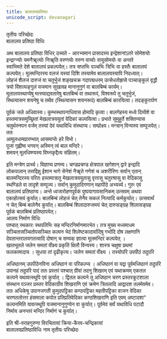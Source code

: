 ```yaml
---
title: बालालयप्रतिष्ठा
unicode_script: devanagari
---
```


तृतीयः परिच्छेदः  
बालालय प्रतिष्ठा विधिः  
 
अथ बालालय प्रतिष्ठा विधिर् उच्यते - आरभ्यमान प्रासादस्य इन्द्रेशानांऽतरे सोमेशयोः  
इन्द्राग्न्योः यमनैॠत्योः निॠति वरुणयोः वरुण वाय्वोः वायुसोमयोः वा अन्तरे  
स्वाभिमते देशे बालालयं प्रकल्पयेत्। तत्र सप्तभिः पञ्चभिः त्रिभिः वा हस्तैः बालालयं  
कल्पयेत्। मूलमन्दिरस्य वलजं यस्यां दिशि तस्यामेव बालालयस्यापि निदध्यात्।  
लोहजं शैलजं दारुजं वा चतुर्भुजं शङ्खचक्र गदापद्मधरम् उत्सेधतोह्रासे पञ्चाङ्कुलं वृद्धौ  
त्रयो विंशत्यङ्गुलं यजमान सुखावह मानानुगुणं वा बालबिम्बं कार्यम्।  
मूलालयस्थाप्येषु मत्स्याद्यवतारेषु बालबिम्बं वा तथारूपं, विश्वरूपे तु चतुर्भुजं,  
स्थित्यासन शयनेषु च तथैव (स्थित्यासन शयनरूपं) बालबिम्बं कारयित्वा। तदङ्कुरार्पण  
  

पूर्वकं जले अधिवास्य। कुम्भस्थापनाधिवास होमादि कृत्वा। बालगेहस्य मध्ये दिव्येंशे वा  
हस्तमात्रसमुच्छ्रितां मेखलात्रययुतां वेदिकां कल्पयित्वा। प्रभाते सुमुहूर्ते शक्तिन्यास  
चतुर्थस्नपन वर्जम् तस्यां देवं यथाविधि संस्थाप्य। सम्प्रोक्ष्य। मन्त्रान् विन्यस्य सम्पूजयेत्।  
ततः  
आमूलधामप्रारम्भात् आसमाप्तेः हरे विभो।  
पूजां गृह्णीष्व भगवन् अस्मिन् त्वं बाल मन्दिरे।  
शमयन् मूलधिष्ण्यस्य विघ्नकृद्दैत्य संहितम्।  
 
इति मन्त्रेण प्रार्थ्य। विज्ञाप्य प्रणम्य। चण्डप्रचण्ड क्षेत्रपाल खगेशान् द्वारे इन्द्रादि  
लोकपालान् तत्तद्दिक्षु ईशान भागे सेनेशं नैॠते गणेशं च अशरीरिणः सर्वान् एतान्  
बालमन्दिरस्य परितः हस्तमात्रातु मेखलात्रययुतासु वृत्तासु चतुरश्रासु वा वेदिकासु  
स्थण्डिले वा तादृशे सम्पूज्य। सर्वान् कुमुदादिगणान् महापीठे अभ्यर्च्य। गुरुः एवं  
बालालयं प्रतिष्ठाप्य। अन्ते ध्वजारोहणपूर्वकं पुष्पयागावसानिकम् उत्सवम् अथवा  
एकाहोत्सवं कुर्यात्। बालबिम्बं लोहजं चेत् तेनैव सकलं नित्यादि कर्मकुर्यात्। उत्सवार्थं  
न चेत् बिम्बं बालेनैव कुर्यात्। बालबिम्बं शिलादारुजमयं चेत् दारुसङ्ग्रह शिलासङ्ग्रह  
पूर्वकं बालबिम्बं प्रतिष्ठापयेत्।  
आलय निर्माण विधिः  
पश्चात् रथकारः स्थपतिभिः सह मन्दिरनिर्माणमारभेत। तत्र मुख्य मध्यमाधम  
सञ्चितासञ्चितोपसञ्चित कल्पन भेदं शिलेष्टकादार्वादिषु गर्भादि दोष लक्षणानि  
देवतान्तरालयगतत्वादि दोषान् च सम्यक् ज्ञात्वा मूलमन्दिरं कल्पयेत् ।  
खातभूतले जलेन समतां वीक्ष्य प्रकृतिं क्षितौ विन्यस्य। शास्त्र चक्षुषा प्रथमां  
फलकामादाय । सुधया तां दृढीकृत्य। जलेन समतां वीक्ष्य । तस्योपरि उपपीठं तदुपरि  
  

अधिष्ठानम् उपपीठेनविना अधिष्ठानं वा परिकल्प्य । अधिष्ठानं वा यद्वा पूर्वमधिष्ठानं तदुपरि  
उपानहं तदुपरि पादं ततः प्रस्तरं पश्चात् ग्रीवां तदनु शिखरम् एवं यथाक्रमम् एकतल  
कल्पने यथावत्स्थूपि एवं कुर्यात् । द्वितल कल्पने तु अधिष्ठान चरण प्रस्तरकूटशाला  
संस्थान पञ्जर प्रस्तर वेदिकाग्रीव शिखराणि एवं क्रमेण त्रितलादि आद्वादश तलमेवमेव।  
ततः अधिकेषु उपानजगती कुमुदपट्टिका कण्ठपट्टिका महतीपट्टिका वाजन वेदिका  
चरणतलोत्तर हंसमाला कपोत प्रतिप्रतिवेदिका कण्ठशिखराणि इति एवम् अष्टादशा"  
कल्पनमिति यावत्स्थूपि यजमानानुगुण्येन वा कुर्यात्। पूर्वमेवं सर्वं यथाविधि पटादौ  
निर्माय अनन्तरं मन्दिर निर्माणं च कुर्यात्।  
 
इति श्री-वराहगुरुणा विरचितायां क्रिया-कैरव-चन्द्रिकायां  
बालालयप्रतिष्ठाविधिः नाम तृतीयः परिच्छेदः  

